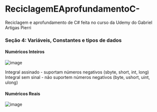 # ReciclagemEAprofundamentoC-
Reciclagem e aprofundamento de C# feita no curso da Udemy do Gabriel Artigas Pierri 

### Seção 4: Variáveis, Constantes e tipos de dados
#### Numéricos Inteiros
![image](https://github.com/LucassPimentel/ReciclagemEAprofundamentoC-/assets/95232367/ed744511-384b-48ec-8c1c-f84b83483a8b)

Integral assinado - suportam números negativos (sbyte, short, int, long)  
Integral sem sinal - não suportem números negativos (byte, ushort, uint, ulong)

#### Numéricos Reais
![image](https://github.com/LucassPimentel/ReciclagemEAprofundamentoC-/assets/95232367/6c404704-b575-411b-bcf9-33c25083260a)


